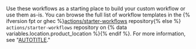 Use these workflows as a starting place to build your custom workflow or use them as-is. You can browse the full list of workflow templates in the {% ifversion fpt or ghec %}[actions/starter-workflows](https://github.com/actions/starter-workflows) repository{% else %} `actions/starter-workflows` repository on {% data variables.location.product_location %}{% endif %}. For more information, see "[AUTOTITLE](/actions/writing-workflows/using-starter-workflows)."
